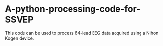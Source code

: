 # A-python-processing-code-for-SSVEP
This code can be used to process 64-lead EEG data acquired using a Nihon Kogen device.
